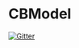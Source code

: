 # CBModel

[![Gitter](https://badges.gitter.im/cbangchen/CBModel.svg)](https://gitter.im/cbangchen/CBModel?utm_source=badge&utm_medium=badge&utm_campaign=pr-badge&utm_content=badge)